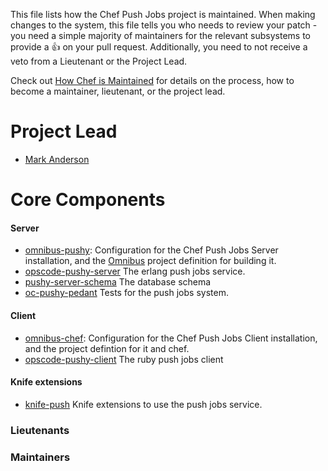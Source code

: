 
This file lists how the Chef Push Jobs project is maintained. When making changes to the system,
this file tells you who needs to review your patch - you need a simple majority of
maintainers for the relevant subsystems to provide a :+1: on your pull request. Additionally,
you need to not receive a veto from a Lieutenant or the Project Lead.

Check out [How Chef is Maintained](https://github.com/opscode/chef-rfc/blob/master/rfc030-maintenance-policy.md#how-the-project-is-maintained) for details on
the process, how to become a maintainer, lieutenant, or the project lead.

# Project Lead

* [Mark Anderson](http://github.com/manderson26)

# Core Components

#### Server
* [omnibus-pushy](http://github.com/chef/omnibus-pushy): Configuration for the Chef Push Jobs Server
  installation, and the [Omnibus](http://github.com/chef/omnibus) project definition for building it.
* [opscode-pushy-server](http://github.com/chef/opscode-pushy-server) The erlang push jobs service.
* [pushy-server-schema](https://github.com/chef/pushy-server-schema) The database schema
* [oc-pushy-pedant](http://github.com/chef/oc-pushy-pedant) Tests for the push jobs system.

#### Client
* [omnibus-chef](http://github.com/chef/omnibus-chef): Configuration for the Chef Push Jobs Client
  installation, and the project defintion for it and chef.
* [opscode-pushy-client](http://github.com/chef/opscode-pushy-client) The ruby push jobs client

#### Knife extensions
* [knife-push](https://github.com/chef/knife-push) Knife extensions to use the push jobs service.

### Lieutenants

### Maintainers

